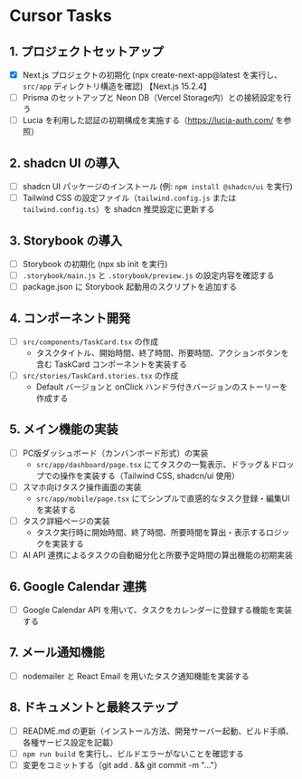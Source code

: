 # Cursor Tasks 
## 1. プロジェクトセットアップ
- [x] Next.js プロジェクトの初期化 (npx create-next-app@latest を実行し、`src/app` ディレクトリ構造を確認) 【Next.js 15.2.4】
- [ ] Prisma のセットアップと Neon DB（Vercel Storage内）との接続設定を行う
- [ ] Lucia を利用した認証の初期構成を実施する（https://lucia-auth.com/ を参照）

## 2. shadcn UI の導入
- [ ] shadcn UI パッケージのインストール (例: `npm install @shadcn/ui` を実行)
- [ ] Tailwind CSS の設定ファイル（`tailwind.config.js` または `tailwind.config.ts`）を shadcn 推奨設定に更新する

## 3. Storybook の導入
- [ ] Storybook の初期化 (npx sb init を実行)
- [ ] `.storybook/main.js` と `.storybook/preview.js` の設定内容を確認する
- [ ] package.json に Storybook 起動用のスクリプトを追加する

## 4. コンポーネント開発
- [ ] `src/components/TaskCard.tsx` の作成
  - タスクタイトル、開始時間、終了時間、所要時間、アクションボタンを含む TaskCard コンポーネントを実装する
- [ ] `src/stories/TaskCard.stories.tsx` の作成
  - Default バージョンと onClick ハンドラ付きバージョンのストーリーを作成する

## 5. メイン機能の実装
- [ ] PC版ダッシュボード（カンバンボード形式）の実装  
  - `src/app/dashboard/page.tsx` にてタスクの一覧表示、ドラッグ＆ドロップでの操作を実装する（Tailwind CSS, shadcn/ui 使用）
- [ ] スマホ向けタスク操作画面の実装  
  - `src/app/mobile/page.tsx` にてシンプルで直感的なタスク登録・編集UIを実装する
- [ ] タスク詳細ページの実装  
  - タスク実行時に開始時間、終了時間、所要時間を算出・表示するロジックを実装する
- [ ] AI API 連携によるタスクの自動細分化と所要予定時間の算出機能の初期実装

## 6. Google Calendar 連携
- [ ] Google Calendar API を用いて、タスクをカレンダーに登録する機能を実装する

## 7. メール通知機能
- [ ] nodemailer と React Email を用いたタスク通知機能を実装する

## 8. ドキュメントと最終ステップ
- [ ] README.md の更新（インストール方法、開発サーバー起動、ビルド手順、各種サービス設定を記載）
- [ ] `npm run build` を実行し、ビルドエラーがないことを確認する
- [ ] 変更をコミットする（git add . && git commit -m "..."）
